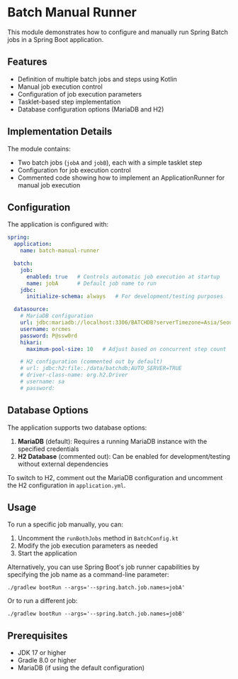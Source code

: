 # Batch Manual Runner

This module demonstrates how to configure and manually run Spring Batch jobs in a Spring Boot application.

## Features

- Definition of multiple batch jobs and steps using Kotlin
- Manual job execution control
- Configuration of job execution parameters
- Tasklet-based step implementation
- Database configuration options (MariaDB and H2)

## Implementation Details

The module contains:

- Two batch jobs (`jobA` and `jobB`), each with a simple tasklet step
- Configuration for job execution control
- Commented code showing how to implement an ApplicationRunner for manual job execution

## Configuration

The application is configured with:

```yaml
spring:
  application:
    name: batch-manual-runner

  batch:
    job:
      enabled: true   # Controls automatic job execution at startup
      name: jobA      # Default job name to run
    jdbc:
      initialize-schema: always   # For development/testing purposes

  datasource:
    # MariaDB configuration
    url: jdbc:mariadb://localhost:3306/BATCHDB?serverTimezone=Asia/Seoul&useUnicode=true&characterEncoding=UTF-8
    username: orcmes
    password: P@ssw0rd
    hikari:
      maximum-pool-size: 10   # Adjust based on concurrent step count

    # H2 configuration (commented out by default)
    # url: jdbc:h2:file:./data/batchdb;AUTO_SERVER=TRUE
    # driver-class-name: org.h2.Driver
    # username: sa
    # password:
```

## Database Options

The application supports two database options:

1. **MariaDB** (default): Requires a running MariaDB instance with the specified credentials
2. **H2 Database** (commented out): Can be enabled for development/testing without external dependencies

To switch to H2, comment out the MariaDB configuration and uncomment the H2 configuration in `application.yml`.

## Usage

To run a specific job manually, you can:

1. Uncomment the `runBothJobs` method in `BatchConfig.kt`
2. Modify the job execution parameters as needed
3. Start the application

Alternatively, you can use Spring Boot's job runner capabilities by specifying the job name as a command-line parameter:

```
./gradlew bootRun --args='--spring.batch.job.names=jobA'
```

Or to run a different job:

```
./gradlew bootRun --args='--spring.batch.job.names=jobB'
```

## Prerequisites

- JDK 17 or higher
- Gradle 8.0 or higher
- MariaDB (if using the default configuration)
